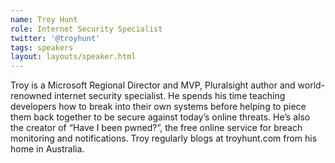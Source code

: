 ```yaml
---
name: Troy Hunt 
role: Internet Security Specialist
twitter: '@troyhunt'
tags: speakers
layout: layouts/speaker.html
---
```

Troy is a Microsoft Regional Director and MVP, Pluralsight author and world-renowned internet security specialist. He spends his time teaching developers how to break into their own systems before helping to piece them back together to be secure against today’s online threats. He’s also the creator of “Have I been pwned?”, the free online service for breach monitoring and notifications. Troy regularly blogs at troyhunt.com from his home in Australia.